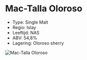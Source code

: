 # Mac-Talla Oloroso

- Type: Single Malt
- Regio: Islay
- Leeftijd: NAS
- ABV: 54,8%
- Lagering: Oloroso sherry

![Mac-Talla Oloroso](/images/mac-talla.jpg)
